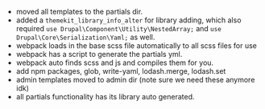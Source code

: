 - moved all templates to the partials dir.
- added a `themekit_library_info_alter` for library adding, which also required `use Drupal\Component\Utility\NestedArray;` and `use Drupal\Core\Serialization\Yaml;` as well.
- webpack loads in the base scss file automatically to all scss files for use
- webpack has a script to generate the partials yml.
- webpack auto finds scss and js and compiles them for you.
- add npm packages, glob, write-yaml, lodash.merge, lodash.set
- admin templates moved to admin dir (note sure we need these anymore idk)
- all partials functionality has its library auto generated.
